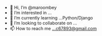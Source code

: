 - 👋 Hi, I’m @maroombey
- 👀 I’m interested in ...
- 🌱 I’m currently learning ...Python/Django
- 💞️ I’m looking to collaborate on ...
- 📫 How to reach me ...c67893@gmail.com

<!---
maroombey/maroombey is a ✨ special ✨ repository because its `README.md` (this file) appears on your GitHub profile.
You can click the Preview link to take a look at your changes.
--->
